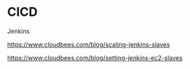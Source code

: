 # CICD

Jenkins

https://www.cloudbees.com/blog/scaling-jenkins-slaves

https://www.cloudbees.com/blog/setting-jenkins-ec2-slaves
